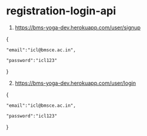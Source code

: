 # registration-login-api


1. https://bms-yoga-dev.herokuapp.com/user/signup

{

	"email":"icl@bmsce.ac.in",
  
	"password":"icl123"
  
}

2. https://bms-yoga-dev.herokuapp.com/user/login

{

	"email":"icl@bmsce.ac.in",
  
	"password":"icl123"
  
}

